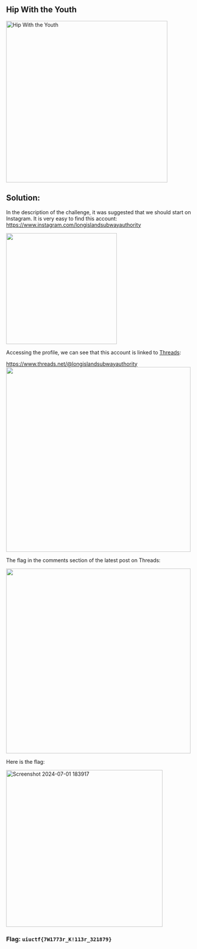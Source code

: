## Hip With the Youth
<img width="437" alt="Hip With the Youth" src="https://github.com/vjz3r/CTF-WRITEUP/assets/83077449/52a7d966-3a1a-4aff-8fcd-07063360b596">

## Solution:
In the description of the challenge, it was suggested that we should start on Instagram. It is very easy to find this account:
https://www.instagram.com/longislandsubwayauthority

<img src="https://github.com/vjz3r/CTF-WRITEUP/assets/83077449/5fb5ecca-dce4-4ebb-a423-6b4b7d7a1da5" width="300">

Accessing the profile, we can see that this account is linked to [Threads](https://en.wikipedia.org/wiki/Threads_(social_network)):

https://www.threads.net/@longislandsubwayauthority
<img src="https://github.com/vjz3r/CTF-WRITEUP/assets/83077449/3297a8cd-89b5-4bb4-acff-e2993b3df727" width="500">

The flag in the comments section of the latest post on Threads:

<img src="https://github.com/vjz3r/CTF-WRITEUP/assets/83077449/95c503a4-e212-4d37-97ef-cc0220797d69" width="500">

Here is the flag:

<img width="424" alt="Screenshot 2024-07-01 183917" src="https://github.com/vjz3r/CTF-WRITEUP/assets/83077449/e8fb6ae3-721b-4044-ab3b-1beae20246e2">

### Flag: ``uiuctf{7W1773r_K!113r_321879}``
